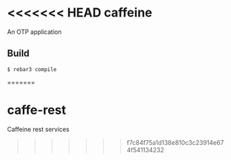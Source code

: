 <<<<<<< HEAD
caffeine
=====

An OTP application

Build
-----

    $ rebar3 compile
=======
# caffe-rest
Caffeine rest services
>>>>>>> f7c84f75a1d138e810c3c23914e674f541134232
